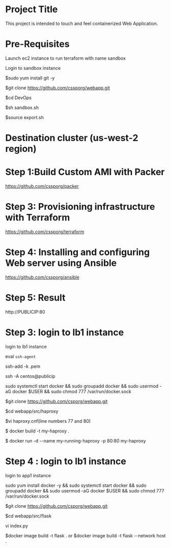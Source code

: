 # Project Title
This project is intended to touch and feel containerized Web Application. 

# Pre-Requisites

Launch ec2 instance to run terraform with name sandbox

Login to sandbox instance

$sudo yum install git -y 

$git clone https://github.com/cssporg/webapp.git

$cd DevOps

$sh sandbox.sh

$source export.sh

# Destination cluster  (us-west-2 region)

# Step 1:Build Custom AMI with Packer
https://github.com/cssporg/packer



# Step 3: Provisioning infrastructure with Terraform
https://github.com/cssporg/terraform

# Step 4: Installing and configuring Web server using Ansible
https://github.com/cssporg/ansible

# Step 5: Result
http://PUBLICIP:80



# Step 3:  login to lb1 instance

login to lb1 instance 

eval `ssh-agent`

ssh-add -k .pem

ssh -A centos@publicip




 sudo systemctl start docker && sudo groupadd docker && sudo usermod -aG docker $USER && sudo chmod 777 /var/run/docker.sock

$git clone https://github.com/csporg/webapp.git

$cd webapp/src/haproxy

$vi haproxy.cnf(line numbers 77 and 80)

$ docker build -t my-haproxy .

$ docker run -d --name my-running-haproxy -p 80:80 my-haproxy


# Step 4 :  login to lb1 instance
login to app1 instance

sudo yum install docker -y && sudo systemctl start docker && sudo groupadd docker && sudo usermod -aG docker $USER && sudo chmod 777 /var/run/docker.sock

$git clone https://github.com/csporg/webapp.git

$cd webapp/src/flask

vi index.py

$docker image build -t flask . or $docker image build -t flask --network host .

